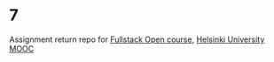 # 7
Assignment return repo for [Fullstack Open course](https://fullstackopen.com/en/), [Helsinki University MOOC](https://www.mooc.fi/en/#courses)

